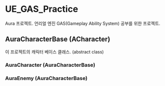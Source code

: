 # UE_GAS_Practice
Aura 프로젝트.
언리얼 엔진 GAS(Gameplay Ability System) 공부를 위한 프로젝트.

## AuraCharacterBase (ACharacter)
이 프로젝트의 캐릭터 베이스 클래스. (abstract class)

### AuraCharacter (AuraCharacterBase)

### AuraEnemy (AuraCharacterBase)
